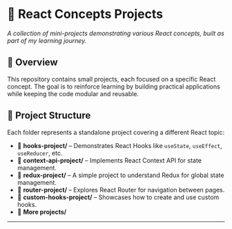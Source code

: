 # 🚀 React Concepts Projects

_A collection of mini-projects demonstrating various React concepts, built as part of my learning journey._

## 📌 Overview

This repository contains small projects, each focused on a specific React concept. The goal is to reinforce learning by building practical applications while keeping the code modular and reusable.

## 📂 Project Structure

Each folder represents a standalone project covering a different React topic:

- 📌 **hooks-project/** – Demonstrates React Hooks like `useState`, `useEffect`, `useReducer`, etc.
- 📌 **context-api-project/** – Implements React Context API for state management.
- 📌 **redux-project/** – A simple project to understand Redux for global state management.
- 📌 **router-project/** – Explores React Router for navigation between pages.
- 📌 **custom-hooks-project/** – Showcases how to create and use custom hooks.
- 📌 **More projects/**

---
